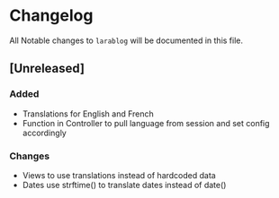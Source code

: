 # Changelog

All Notable changes to `larablog` will be documented in this file.

## [Unreleased] 

### Added
- Translations for English and French
- Function in Controller to pull language from session and set config accordingly

### Changes
- Views to use translations instead of hardcoded data
- Dates use strftime() to translate dates instead of date()

